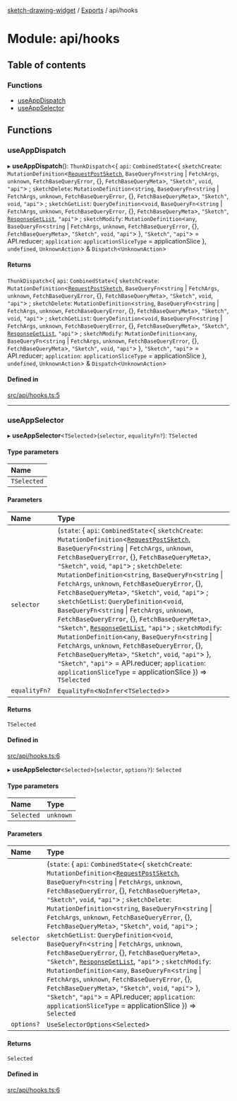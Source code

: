 [sketch-drawing-widget](../README.md) / [Exports](../modules.md) / api/hooks

# Module: api/hooks

## Table of contents

### Functions

- [useAppDispatch](api_hooks.md#useappdispatch)
- [useAppSelector](api_hooks.md#useappselector)

## Functions

### useAppDispatch

▸ **useAppDispatch**(): `ThunkDispatch`\<\{ `api`: `CombinedState`\<\{ `sketchCreate`: `MutationDefinition`\<[`RequestPostSketch`](../interfaces/api_types.RequestPostSketch.md), `BaseQueryFn`\<`string` \| `FetchArgs`, `unknown`, `FetchBaseQueryError`, {}, `FetchBaseQueryMeta`\>, `"Sketch"`, `void`, `"api"`\> ; `sketchDelete`: `MutationDefinition`\<`string`, `BaseQueryFn`\<`string` \| `FetchArgs`, `unknown`, `FetchBaseQueryError`, {}, `FetchBaseQueryMeta`\>, `"Sketch"`, `void`, `"api"`\> ; `sketchGetList`: `QueryDefinition`\<`void`, `BaseQueryFn`\<`string` \| `FetchArgs`, `unknown`, `FetchBaseQueryError`, {}, `FetchBaseQueryMeta`\>, `"Sketch"`, [`ResponseGetList`](../interfaces/api_types.ResponseGetList.md), `"api"`\> ; `sketchModify`: `MutationDefinition`\<`any`, `BaseQueryFn`\<`string` \| `FetchArgs`, `unknown`, `FetchBaseQueryError`, {}, `FetchBaseQueryMeta`\>, `"Sketch"`, `void`, `"api"`\> }, `"Sketch"`, `"api"`\> = API.reducer; `application`: `applicationSliceType` = applicationSlice }, `undefined`, `UnknownAction`\> & `Dispatch`\<`UnknownAction`\>

#### Returns

`ThunkDispatch`\<\{ `api`: `CombinedState`\<\{ `sketchCreate`: `MutationDefinition`\<[`RequestPostSketch`](../interfaces/api_types.RequestPostSketch.md), `BaseQueryFn`\<`string` \| `FetchArgs`, `unknown`, `FetchBaseQueryError`, {}, `FetchBaseQueryMeta`\>, `"Sketch"`, `void`, `"api"`\> ; `sketchDelete`: `MutationDefinition`\<`string`, `BaseQueryFn`\<`string` \| `FetchArgs`, `unknown`, `FetchBaseQueryError`, {}, `FetchBaseQueryMeta`\>, `"Sketch"`, `void`, `"api"`\> ; `sketchGetList`: `QueryDefinition`\<`void`, `BaseQueryFn`\<`string` \| `FetchArgs`, `unknown`, `FetchBaseQueryError`, {}, `FetchBaseQueryMeta`\>, `"Sketch"`, [`ResponseGetList`](../interfaces/api_types.ResponseGetList.md), `"api"`\> ; `sketchModify`: `MutationDefinition`\<`any`, `BaseQueryFn`\<`string` \| `FetchArgs`, `unknown`, `FetchBaseQueryError`, {}, `FetchBaseQueryMeta`\>, `"Sketch"`, `void`, `"api"`\> }, `"Sketch"`, `"api"`\> = API.reducer; `application`: `applicationSliceType` = applicationSlice }, `undefined`, `UnknownAction`\> & `Dispatch`\<`UnknownAction`\>

#### Defined in

[src/api/hooks.ts:5](https://github.com/miksrv/sketch-drawing-widget/blob/05a5c65ac52878acf28f48ea54a925a1b67bf73f/src/api/hooks.ts#L5)

---

### useAppSelector

▸ **useAppSelector**\<`TSelected`\>(`selector`, `equalityFn?`): `TSelected`

#### Type parameters

| Name        |
| :---------- |
| `TSelected` |

#### Parameters

| Name          | Type                                                                                                                                                                                                                                                                                                                                                                                                                                                                                                                                                                                                                                                                                                                                                                                                                                                                                                                                                                                                                          |
| :------------ | :---------------------------------------------------------------------------------------------------------------------------------------------------------------------------------------------------------------------------------------------------------------------------------------------------------------------------------------------------------------------------------------------------------------------------------------------------------------------------------------------------------------------------------------------------------------------------------------------------------------------------------------------------------------------------------------------------------------------------------------------------------------------------------------------------------------------------------------------------------------------------------------------------------------------------------------------------------------------------------------------------------------------------- |
| `selector`    | (`state`: \{ `api`: `CombinedState`\<\{ `sketchCreate`: `MutationDefinition`\<[`RequestPostSketch`](../interfaces/api_types.RequestPostSketch.md), `BaseQueryFn`\<`string` \| `FetchArgs`, `unknown`, `FetchBaseQueryError`, {}, `FetchBaseQueryMeta`\>, `"Sketch"`, `void`, `"api"`\> ; `sketchDelete`: `MutationDefinition`\<`string`, `BaseQueryFn`\<`string` \| `FetchArgs`, `unknown`, `FetchBaseQueryError`, {}, `FetchBaseQueryMeta`\>, `"Sketch"`, `void`, `"api"`\> ; `sketchGetList`: `QueryDefinition`\<`void`, `BaseQueryFn`\<`string` \| `FetchArgs`, `unknown`, `FetchBaseQueryError`, {}, `FetchBaseQueryMeta`\>, `"Sketch"`, [`ResponseGetList`](../interfaces/api_types.ResponseGetList.md), `"api"`\> ; `sketchModify`: `MutationDefinition`\<`any`, `BaseQueryFn`\<`string` \| `FetchArgs`, `unknown`, `FetchBaseQueryError`, {}, `FetchBaseQueryMeta`\>, `"Sketch"`, `void`, `"api"`\> }, `"Sketch"`, `"api"`\> = API.reducer; `application`: `applicationSliceType` = applicationSlice }) => `TSelected` |
| `equalityFn?` | `EqualityFn`\<`NoInfer`\<`TSelected`\>\>                                                                                                                                                                                                                                                                                                                                                                                                                                                                                                                                                                                                                                                                                                                                                                                                                                                                                                                                                                                      |

#### Returns

`TSelected`

#### Defined in

[src/api/hooks.ts:6](https://github.com/miksrv/sketch-drawing-widget/blob/05a5c65ac52878acf28f48ea54a925a1b67bf73f/src/api/hooks.ts#L6)

▸ **useAppSelector**\<`Selected`\>(`selector`, `options?`): `Selected`

#### Type parameters

| Name       | Type      |
| :--------- | :-------- |
| `Selected` | `unknown` |

#### Parameters

| Name       | Type                                                                                                                                                                                                                                                                                                                                                                                                                                                                                                                                                                                                                                                                                                                                                                                                                                                                                                                                                                                                                         |
| :--------- | :--------------------------------------------------------------------------------------------------------------------------------------------------------------------------------------------------------------------------------------------------------------------------------------------------------------------------------------------------------------------------------------------------------------------------------------------------------------------------------------------------------------------------------------------------------------------------------------------------------------------------------------------------------------------------------------------------------------------------------------------------------------------------------------------------------------------------------------------------------------------------------------------------------------------------------------------------------------------------------------------------------------------------- |
| `selector` | (`state`: \{ `api`: `CombinedState`\<\{ `sketchCreate`: `MutationDefinition`\<[`RequestPostSketch`](../interfaces/api_types.RequestPostSketch.md), `BaseQueryFn`\<`string` \| `FetchArgs`, `unknown`, `FetchBaseQueryError`, {}, `FetchBaseQueryMeta`\>, `"Sketch"`, `void`, `"api"`\> ; `sketchDelete`: `MutationDefinition`\<`string`, `BaseQueryFn`\<`string` \| `FetchArgs`, `unknown`, `FetchBaseQueryError`, {}, `FetchBaseQueryMeta`\>, `"Sketch"`, `void`, `"api"`\> ; `sketchGetList`: `QueryDefinition`\<`void`, `BaseQueryFn`\<`string` \| `FetchArgs`, `unknown`, `FetchBaseQueryError`, {}, `FetchBaseQueryMeta`\>, `"Sketch"`, [`ResponseGetList`](../interfaces/api_types.ResponseGetList.md), `"api"`\> ; `sketchModify`: `MutationDefinition`\<`any`, `BaseQueryFn`\<`string` \| `FetchArgs`, `unknown`, `FetchBaseQueryError`, {}, `FetchBaseQueryMeta`\>, `"Sketch"`, `void`, `"api"`\> }, `"Sketch"`, `"api"`\> = API.reducer; `application`: `applicationSliceType` = applicationSlice }) => `Selected` |
| `options?` | `UseSelectorOptions`\<`Selected`\>                                                                                                                                                                                                                                                                                                                                                                                                                                                                                                                                                                                                                                                                                                                                                                                                                                                                                                                                                                                           |

#### Returns

`Selected`

#### Defined in

[src/api/hooks.ts:6](https://github.com/miksrv/sketch-drawing-widget/blob/05a5c65ac52878acf28f48ea54a925a1b67bf73f/src/api/hooks.ts#L6)
